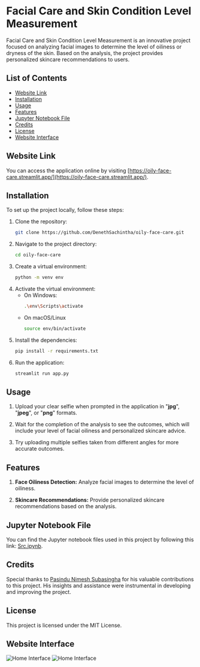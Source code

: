 # Facial Care and Skin Condition Level Measurement
Facial Care and Skin Condition Level Measurement is an innovative project focused on analyzing facial images to determine the level of oiliness or dryness of the skin. Based on the analysis, the project provides personalized skincare recommendations to users.

## List of Contents
- [Website Link](#website-link)
- [Installation](#installation)
- [Usage](#usage)
- [Features](#features)
- [Jupyter Notebook File](#jupyter-notebook-file)
- [Credits](#credits)
- [License](#license)
- [Website Interface](#website-interface)

## Website Link
You can access the application online by visiting [https://oily-face-care.streamlit.app/](https://oily-face-care.streamlit.app/).

## Installation
To set up the project locally, follow these steps:

1. Clone the repository:
    ```bash
   git clone https://github.com/DenethSachintha/oily-face-care.git
2. Navigate to the project directory:
    ```bash
    cd oily-face-care
3. Create a virtual environment:
    ```bash
    python -m venv env
4. Activate the virtual environment:
   - On Windows:
        ```bash
        .\env\Scripts\activate
   - On macOS/Linux  
        ```bash
        source env/bin/activate
5. Install the dependencies:
    ```bash
    pip install -r requirements.txt
6. Run the application:
    ```bash
    streamlit run app.py

## Usage

1. Upload your clear selfie when prompted in the application in "**jpg**", "**jpeg**", or "**png**" formats.

2. Wait for the completion of the analysis to see the outcomes, which will include your level of facial oiliness and personalized skincare advice.

3. Try uploading multiple selfies taken from different angles for more accurate outcomes.
 

## Features
1. **Face Oiliness Detection:** Analyze facial images to determine the level of oiliness.

2. **Skincare Recommendations:** Provide personalized skincare recommendations based on the analysis.

## Jupyter Notebook File
You can find the Jupyter notebook files used in this project by following this link: [Src.ipynb](https://github.com/DenethSachintha/image-processing/blob/main/oily-face-care/Src.ipynb).

## Credits
Special thanks to [Pasindu Nimesh Subasingha](https://github.com/PasinduNimeshS) for his valuable contributions to this project. His insights and assistance were instrumental in developing and improving the project.

## License
This project is licensed under the MIT License.

## Website Interface
![Home Interface](https://private-user-images.githubusercontent.com/115437909/324882533-438bd8a6-5b95-4172-96b7-dc216eb5ffb8.png?jwt=eyJhbGciOiJIUzI1NiIsInR5cCI6IkpXVCJ9.eyJpc3MiOiJnaXRodWIuY29tIiwiYXVkIjoicmF3LmdpdGh1YnVzZXJjb250ZW50LmNvbSIsImtleSI6ImtleTUiLCJleHAiOjE3MTQ2NTQ1NTAsIm5iZiI6MTcxNDY1NDI1MCwicGF0aCI6Ii8xMTU0Mzc5MDkvMzI0ODgyNTMzLTQzOGJkOGE2LTViOTUtNDE3Mi05NmI3LWRjMjE2ZWI1ZmZiOC5wbmc_WC1BbXotQWxnb3JpdGhtPUFXUzQtSE1BQy1TSEEyNTYmWC1BbXotQ3JlZGVudGlhbD1BS0lBVkNPRFlMU0E1M1BRSzRaQSUyRjIwMjQwNTAyJTJGdXMtZWFzdC0xJTJGczMlMkZhd3M0X3JlcXVlc3QmWC1BbXotRGF0ZT0yMDI0MDUwMlQxMjUwNTBaJlgtQW16LUV4cGlyZXM9MzAwJlgtQW16LVNpZ25hdHVyZT0yMzkzZWU0NWRiODcxYzcxNTAyYmU3MGE0N2E5MzhkYjU5Y2NmNDcxMGJjMTdiNTI3ZWE3OGM0ODI4NTc2ZjA1JlgtQW16LVNpZ25lZEhlYWRlcnM9aG9zdCZhY3Rvcl9pZD0wJmtleV9pZD0wJnJlcG9faWQ9MCJ9.AFuUGq5MezWIRpjTv-DJfam1hEiq3-yGOqw_9HDomnA)
![Home Interface](https://private-user-images.githubusercontent.com/115437909/324882542-f1862d96-dd1a-442f-9d16-661ba95854b1.png?jwt=eyJhbGciOiJIUzI1NiIsInR5cCI6IkpXVCJ9.eyJpc3MiOiJnaXRodWIuY29tIiwiYXVkIjoicmF3LmdpdGh1YnVzZXJjb250ZW50LmNvbSIsImtleSI6ImtleTUiLCJleHAiOjE3MTQ2NTQ1OTIsIm5iZiI6MTcxNDY1NDI5MiwicGF0aCI6Ii8xMTU0Mzc5MDkvMzI0ODgyNTQyLWYxODYyZDk2LWRkMWEtNDQyZi05ZDE2LTY2MWJhOTU4NTRiMS5wbmc_WC1BbXotQWxnb3JpdGhtPUFXUzQtSE1BQy1TSEEyNTYmWC1BbXotQ3JlZGVudGlhbD1BS0lBVkNPRFlMU0E1M1BRSzRaQSUyRjIwMjQwNTAyJTJGdXMtZWFzdC0xJTJGczMlMkZhd3M0X3JlcXVlc3QmWC1BbXotRGF0ZT0yMDI0MDUwMlQxMjUxMzJaJlgtQW16LUV4cGlyZXM9MzAwJlgtQW16LVNpZ25hdHVyZT0wY2NlMmRjNjA0YzczZDdlMDg1ODQxMmE1MmZlYjcwNTkyYjg2ODMyMjgwMTA4ZGE5YTZiM2E4ODA0MmU2M2FiJlgtQW16LVNpZ25lZEhlYWRlcnM9aG9zdCZhY3Rvcl9pZD0wJmtleV9pZD0wJnJlcG9faWQ9MCJ9.CJ8vZC1Nuz-DpcFdqu1weSARAZJa2Pld1PIimmTDv4g)

<!--
# oily-face-care
# python -m venv oily_v2
# .\Scripts\activate
# pip install tensorflow streamlit
# streamlit run app.py 

# pip freeze > requirements.txt
# pip install -r requirements.txt
# cd ..\..\..\Desktop\Projects\OilyFaceDetection\dev\oily-face-care\
-->
